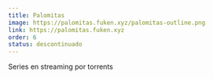 ```yaml
---
title: Palomitas
image: https://palomitas.fuken.xyz/palomitas-outline.png
link: https://palomitas.fuken.xyz
order: 6
status: descontinuado
---
```


Series en streaming por torrents

